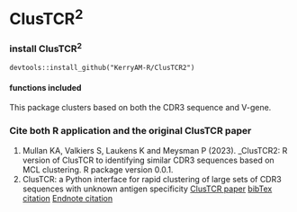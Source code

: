 # ClusTCR<sup>2<sup>

### install ClusTCR<sup>2<sup>
`
devtools::install_github("KerryAM-R/ClusTCR2")
`

#### functions included
This package clusters based on both the CDR3 sequence and V-gene. 

### Cite both R application and the original ClusTCR paper

1. Mullan KA, Valkiers S, Laukens K and Meysman P (2023). _ClusTCR2: R version of ClusTCR to identifying similar CDR3 sequences based on MCL clustering. R package version 0.0.1.
2. ClusTCR: a Python interface for rapid clustering of large sets of CDR3 sequences with unknown antigen specificity <a href="https://academic.oup.com/bioinformatics/article/37/24/4865/6300511" target="_blank">ClusTCR paper</a>
<a href="https://scholar.googleusercontent.com/scholar.bib?q=info:QySlpXChBeQJ:scholar.google.com/&output=citation&scisdr=CpvMDYKFEPrq5YP1Gdc:AJ9-iYsAAAAAZCPzAdfpB9hUzku6qmKWp2kELgA&scisig=AJ9-iYsAAAAAZCPzAXz53IXqD63gEjbXjRmLkXU&scisf=4&ct=citation&cd=-1&hl=en" target="_blank">bibTex citation</a>
<a href="https://scholar.googleusercontent.com/scholar.enw?q=info:QySlpXChBeQJ:scholar.google.com/&output=citation&scisdr=CpvMDYKFEPrq5YP1Gdc:AJ9-iYsAAAAAZCPzAdfpB9hUzku6qmKWp2kELgA&scisig=AJ9-iYsAAAAAZCPzAXz53IXqD63gEjbXjRmLkXU&scisf=3&ct=citation&cd=-1&hl=en" target="_blank">Endnote citation</a>
